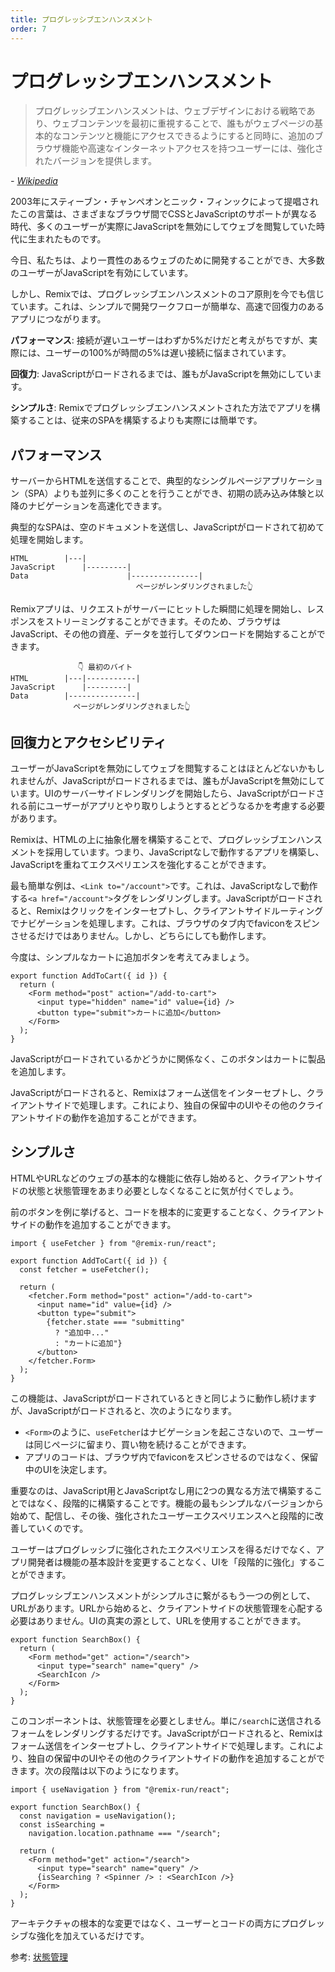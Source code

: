 ```yaml
---
title: プログレッシブエンハンスメント
order: 7
---
```


# プログレッシブエンハンスメント

> プログレッシブエンハンスメントは、ウェブデザインにおける戦略であり、ウェブコンテンツを最初に重視することで、誰もがウェブページの基本的なコンテンツと機能にアクセスできるようにすると同時に、追加のブラウザ機能や高速なインターネットアクセスを持つユーザーには、強化されたバージョンを提供します。

<cite>- [Wikipedia][wikipedia]</cite>

2003年にスティーブン・チャンペオンとニック・フィンックによって提唱されたこの言葉は、さまざまなブラウザ間でCSSとJavaScriptのサポートが異なる時代、多くのユーザーが実際にJavaScriptを無効にしてウェブを閲覧していた時代に生まれたものです。

今日、私たちは、より一貫性のあるウェブのために開発することができ、大多数のユーザーがJavaScriptを有効にしています。

しかし、Remixでは、プログレッシブエンハンスメントのコア原則を今でも信じています。これは、シンプルで開発ワークフローが簡単な、高速で回復力のあるアプリにつながります。

**パフォーマンス**: 接続が遅いユーザーはわずか5%だけだと考えがちですが、実際には、ユーザーの100%が時間の5%は遅い接続に悩まされています。

**回復力**: JavaScriptがロードされるまでは、誰もがJavaScriptを無効にしています。

**シンプルさ**: Remixでプログレッシブエンハンスメントされた方法でアプリを構築することは、従来のSPAを構築するよりも実際には簡単です。

## パフォーマンス

サーバーからHTMLを送信することで、典型的なシングルページアプリケーション（SPA）よりも並列に多くのことを行うことができ、初期の読み込み体験と以降のナビゲーションを高速化できます。

典型的なSPAは、空のドキュメントを送信し、JavaScriptがロードされて初めて処理を開始します。

```
HTML        |---|
JavaScript      |---------|
Data                      |---------------|
                            ページがレンダリングされました👆
```

Remixアプリは、リクエストがサーバーにヒットした瞬間に処理を開始し、レスポンスをストリーミングすることができます。そのため、ブラウザはJavaScript、その他の資産、データを並行してダウンロードを開始することができます。

```
               👇 最初のバイト
HTML        |---|-----------|
JavaScript      |---------|
Data        |---------------|
              ページがレンダリングされました👆
```

## 回復力とアクセシビリティ

ユーザーがJavaScriptを無効にしてウェブを閲覧することはほとんどないかもしれませんが、JavaScriptがロードされるまでは、誰もがJavaScriptを無効にしています。UIのサーバーサイドレンダリングを開始したら、JavaScriptがロードされる前にユーザーがアプリとやり取りしようとするとどうなるかを考慮する必要があります。

Remixは、HTMLの上に抽象化層を構築することで、プログレッシブエンハンスメントを採用しています。つまり、JavaScriptなしで動作するアプリを構築し、JavaScriptを重ねてエクスペリエンスを強化することができます。

最も簡単な例は、`<Link to="/account">`です。これは、JavaScriptなしで動作する`<a href="/account">`タグをレンダリングします。JavaScriptがロードされると、Remixはクリックをインターセプトし、クライアントサイドルーティングでナビゲーションを処理します。これは、ブラウザのタブ内でfaviconをスピンさせるだけではありません。しかし、どちらにしても動作します。

今度は、シンプルなカートに追加ボタンを考えてみましょう。

```tsx
export function AddToCart({ id }) {
  return (
    <Form method="post" action="/add-to-cart">
      <input type="hidden" name="id" value={id} />
      <button type="submit">カートに追加</button>
    </Form>
  );
}
```

JavaScriptがロードされているかどうかに関係なく、このボタンはカートに製品を追加します。

JavaScriptがロードされると、Remixはフォーム送信をインターセプトし、クライアントサイドで処理します。これにより、独自の保留中のUIやその他のクライアントサイドの動作を追加することができます。

## シンプルさ

HTMLやURLなどのウェブの基本的な機能に依存し始めると、クライアントサイドの状態と状態管理をあまり必要としなくなることに気が付くでしょう。

前のボタンを例に挙げると、コードを根本的に変更することなく、クライアントサイドの動作を追加することができます。

```tsx lines=[1,4,7,10-12,14]
import { useFetcher } from "@remix-run/react";

export function AddToCart({ id }) {
  const fetcher = useFetcher();

  return (
    <fetcher.Form method="post" action="/add-to-cart">
      <input name="id" value={id} />
      <button type="submit">
        {fetcher.state === "submitting"
          ? "追加中..."
          : "カートに追加"}
      </button>
    </fetcher.Form>
  );
}
```

この機能は、JavaScriptがロードされているときと同じように動作し続けますが、JavaScriptがロードされると、次のようになります。

- `<Form>`のように、`useFetcher`はナビゲーションを起こさないので、ユーザーは同じページに留まり、買い物を続けることができます。
- アプリのコードは、ブラウザ内でfaviconをスピンさせるのではなく、保留中のUIを決定します。

重要なのは、JavaScript用とJavaScriptなし用に2つの異なる方法で構築することではなく、段階的に構築することです。機能の最もシンプルなバージョンから始めて、配信し、その後、強化されたユーザーエクスペリエンスへと段階的に改善していくのです。

ユーザーはプログレッシブに強化されたエクスペリエンスを得るだけでなく、アプリ開発者は機能の基本設計を変更することなく、UIを「段階的に強化」することができます。

プログレッシブエンハンスメントがシンプルさに繋がるもう一つの例として、URLがあります。URLから始めると、クライアントサイドの状態管理を心配する必要はありません。UIの真実の源として、URLを使用することができます。

```tsx
export function SearchBox() {
  return (
    <Form method="get" action="/search">
      <input type="search" name="query" />
      <SearchIcon />
    </Form>
  );
}
```

このコンポーネントは、状態管理を必要としません。単に`/search`に送信されるフォームをレンダリングするだけです。JavaScriptがロードされると、Remixはフォーム送信をインターセプトし、クライアントサイドで処理します。これにより、独自の保留中のUIやその他のクライアントサイドの動作を追加することができます。次の段階は以下のようになります。

```tsx lines=[1,4-6,11]
import { useNavigation } from "@remix-run/react";

export function SearchBox() {
  const navigation = useNavigation();
  const isSearching =
    navigation.location.pathname === "/search";

  return (
    <Form method="get" action="/search">
      <input type="search" name="query" />
      {isSearching ? <Spinner /> : <SearchIcon />}
    </Form>
  );
}
```

アーキテクチャの根本的な変更ではなく、ユーザーとコードの両方にプログレッシブな強化を加えているだけです。

参考: [状態管理][state_management]

[wikipedia]: https://en.wikipedia.org/wiki/Progressive_enhancement
[state_management]: ./state-management


